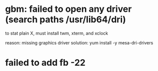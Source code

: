 # gbm: failed to open any driver (search paths /usr/lib64/dri)
to stat plain X, must install twm, xterm, and xclock

reason: missing graphics driver
solution: yum install -y mesa-dri-drivers

# failed to add fb -22






